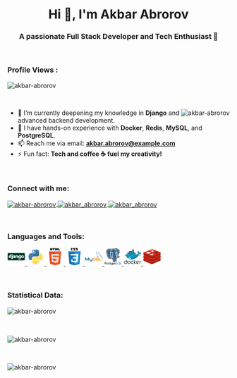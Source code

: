 <h1 align="center">Hi 👋, I'm Akbar Abrorov</h1>
<h3 align="center">A passionate Full Stack Developer and Tech Enthusiast 🚀</h3>
<br>

<p align="right">
  <h3>Profile Views :</h3>
  <img src="https://komarev.com/ghpvc/?username=akbar-abrorov&label=Profile%20views&color=0e75b6&style=flat" alt="akbar-abrorov" />
</p>
<br>

<p><img align="right" src="https://github.com/Adam-pw/Adam-pw/blob/main/animation_500_kxa883sd.gif" alt="akbar-abrorov" /></p>

- 🌱 I’m currently deepening my knowledge in **Django** and advanced backend development.  
- 💼 I have hands-on experience with **Docker**, **Redis**, **MySQL**, and **PostgreSQL**.  
- 📫 Reach me via email: **akbar.abrorov@example.com**  
- ⚡ Fun fact: **Tech and coffee ☕ fuel my creativity!**  
<br>

<h3 align="left">Connect with me:</h3>
<p align="left">
  <a href="https://linkedin.com/in/akbar-abrorov" target="blank">
    <img align="center" src="https://raw.githubusercontent.com/rahuldkjain/github-profile-readme-generator/master/src/images/icons/Social/linked-in-alt.svg" alt="akbar-abrorov" height="30" width="40" />
  </a>
  <a href="https://instagram.com/akbar_abrorov" target="blank">
    <img align="center" src="https://raw.githubusercontent.com/rahuldkjain/github-profile-readme-generator/master/src/images/icons/Social/instagram.svg" alt="akbar_abrorov" height="30" width="40" />
  </a>
  <a href="https://twitter.com/akbar_abrorov" target="blank">
    <img align="center" src="https://raw.githubusercontent.com/rahuldkjain/github-profile-readme-generator/master/src/images/icons/Social/twitter.svg" alt="akbar_abrorov" height="30" width="40" />
  </a>
</p>
<br>

<h3 align="left">Languages and Tools:</h3>
<p align="left">
  <a href="https://www.djangoproject.com/" target="_blank" rel="noreferrer">
    <img src="https://raw.githubusercontent.com/devicons/devicon/master/icons/django/django-original.svg" alt="django" width="40" height="40" />
  </a>
  <a href="https://www.python.org" target="_blank" rel="noreferrer">
    <img src="https://raw.githubusercontent.com/devicons/devicon/master/icons/python/python-original.svg" alt="python" width="40" height="40" />
  </a>
  <a href="https://www.w3.org/html/" target="_blank" rel="noreferrer">
    <img src="https://raw.githubusercontent.com/devicons/devicon/master/icons/html5/html5-original-wordmark.svg" alt="html5" width="40" height="40" />
  </a>
  <a href="https://www.w3schools.com/css/" target="_blank" rel="noreferrer">
    <img src="https://raw.githubusercontent.com/devicons/devicon/master/icons/css3/css3-original-wordmark.svg" alt="css3" width="40" height="40" />
  </a>
  <a href="https://www.mysql.com/" target="_blank" rel="noreferrer">
    <img src="https://raw.githubusercontent.com/devicons/devicon/master/icons/mysql/mysql-original-wordmark.svg" alt="mysql" width="40" height="40" />
  </a>
  <a href="https://www.postgresql.org/" target="_blank" rel="noreferrer">
    <img src="https://raw.githubusercontent.com/devicons/devicon/master/icons/postgresql/postgresql-original-wordmark.svg" alt="postgresql" width="40" height="40" />
  </a>
  <a href="https://www.docker.com/" target="_blank" rel="noreferrer">
    <img src="https://raw.githubusercontent.com/devicons/devicon/master/icons/docker/docker-original-wordmark.svg" alt="docker" width="40" height="40" />
  </a>
  <a href="https://redis.io/" target="_blank" rel="noreferrer">
    <img src="https://raw.githubusercontent.com/devicons/devicon/master/icons/redis/redis-original.svg" alt="redis" width="40" height="40" />
  </a>
</p>
<br>

<h3 align="left">Statistical Data:</h3>
<p>
  <img align="center" src="https://github-readme-stats.vercel.app/api/top-langs?username=akbar-abrorov&show_icons=true&locale=en&bg_color=0d1117&text_color=ffffff&layout=compact" alt="akbar-abrorov" />
</p>
<br>
<p>
  <img align="center" src="https://github-readme-stats.vercel.app/api?username=akbar-abrorov&show_icons=true&locale=en&bg_color=0d1117&text_color=ffffff&repo=convoychat" alt="akbar-abrorov" />
</p>
<br>
<p>
  <img align="center" src="https://github-readme-streak-stats.herokuapp.com/?user=akbar-abrorov&theme=dark&background=0d1117&date_format=M%20j%5B%2C%20Y%5D" alt="akbar-abrorov" />
</p>
